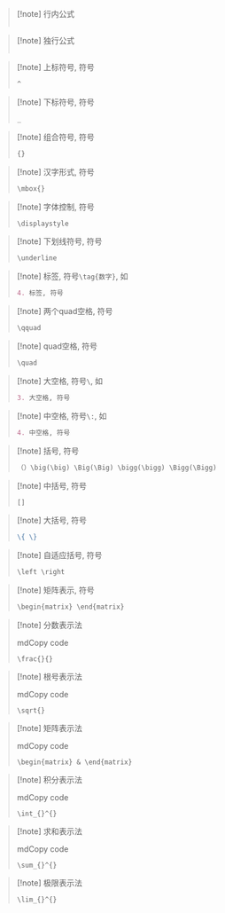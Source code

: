 > [!note] 行内公式
>
>```md
>
>```

> [!note] 独行公式
>
>```md
>
>```

> [!note] 上标符号, 符号
>
>```md
>^
>```

> [!note] 下标符号, 符号
>
>```md
>_
>```

> [!note] 组合符号, 符号
>
>```md
>{}
>```

> [!note] 汉字形式, 符号
>
>```md
>\mbox{}
>```

> [!note] 字体控制, 符号
>
>```md
>\displaystyle
>```

> [!note] 下划线符号, 符号
>
>```md
>\underline
>```

> [!note] 标签, 符号`\tag{数字}`, 如
>
>```md
>4. 标签, 符号
>```

> [!note] 两个quad空格, 符号
>
>```md
>\qquad
>```

> [!note] quad空格, 符号
>
>```md
>\quad
>```

> [!note] 大空格, 符号`\`, 如
>
>```md
>3. 大空格, 符号
>```

> [!note] 中空格, 符号`\:`, 如
>
>```md
>4. 中空格, 符号
>```

> [!note] 括号, 符号
>
>```md
>（）\big(\big) \Big(\Big) \bigg(\bigg) \Bigg(\Bigg)
>```

> [!note] 中括号, 符号
>
>```md
>[]
>```

> [!note] 大括号, 符号
>
>```md
>\{ \}
>```

> [!note] 自适应括号, 符号
>
>```md
>\left \right
>```


> [!note] 矩阵表示, 符号
>
>```md
>\begin{matrix} \end{matrix}
>```


> [!note] 分数表示法
> 
> mdCopy code
> 
> `\frac{}{}`

> [!note] 根号表示法
> 
> mdCopy code
> 
> `\sqrt{}`

> [!note] 矩阵表示法
> 
> mdCopy code
> 
> `\begin{matrix} & \end{matrix}`

> [!note] 积分表示法
> 
> mdCopy code
> 
> `\int_{}^{}`

> [!note] 求和表示法
> 
> mdCopy code
> 
> `\sum_{}^{}`

> [!note] 极限表示法
> ```
> \lim_{}^{}
> ```

